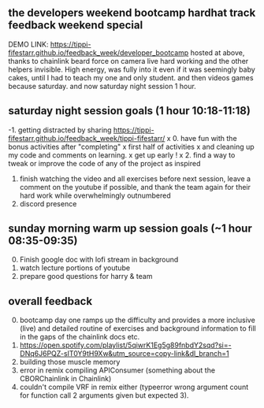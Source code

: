 ## the developers weekend bootcamp hardhat track feedback weekend special
DEMO LINK: https://tippi-fifestarr.github.io/feedback_week/developer_bootcamp 
hosted at above, thanks to chainlink beard force on camera live hard working and
the other helpers invisible.  High energy, was fully into it even if it was seemingly 
baby cakes, until I had to teach my one and only student.  and then videos games because 
saturday. and now saturday night session 1 hour.

## saturday night session goals (1 hour 10:18-11:18)
-1. getting distracted by sharing https://tippi-fifestarr.github.io/feedback_week/tippi-fifestarr/ x
0. have fun with the bonus activities after "completing" x first half of activities x
and cleaning up my code and comments on learning. x
get up early ! x
2. find a way to tweak or improve the code of any of the project as inspired
1. finish watching the video and all exercises before next
session, leave a comment on the youtube if possible, and
thank the team again for their hard work while overwhelmingly outnumbered
3. discord presence

## sunday morning warm up session goals (~1 hour 08:35-09:35)
0. Finish google doc with lofi stream in background
1. watch lecture portions of youtube
2. prepare good questions for harry & team

## overall feedback
0. bootcamp day one ramps up the difficulty and provides a more inclusive (live) and detailed 
routine of exercises and background information to fill in the gaps of the chainlink docs etc.
1. https://open.spotify.com/playlist/5qiwrK1Eg5g89fnbdY2sqd?si=-DNq6J6PQZ-sIT0Y9tH9Xw&utm_source=copy-link&dl_branch=1
2. building those muscle memory
3. error in remix compiling APIConsumer (something about the CBORChainlink in Chainlink)
4. couldn't compile VRF in remix either (typeerror wrong argument count for function call 2 arguments given but expected 3).